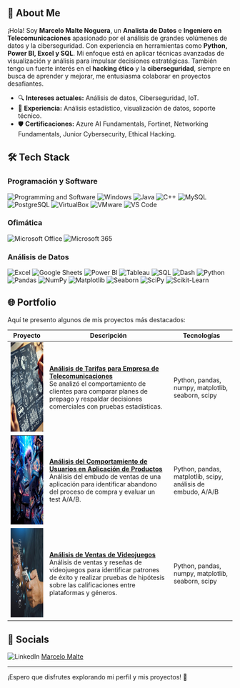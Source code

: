 ## 💫 About Me
¡Hola! Soy **Marcelo Malte Noguera**, un **Analista de Datos** e **Ingeniero en Telecomunicaciones** apasionado por el análisis de grandes volúmenes de datos y la ciberseguridad. Con experiencia en herramientas como **Python, Power BI, Excel y SQL**.
Mi enfoque está en aplicar técnicas avanzadas de visualización y análisis para impulsar decisiones estratégicas. También tengo un fuerte interés en el **hacking ético** y la **ciberseguridad**, siempre en busca de aprender y mejorar, me entusiasma colaborar en proyectos desafiantes.

- 🔍 **Intereses actuales:** Análisis de datos, Ciberseguridad, IoT.
- 🚀 **Experiencia:** Análisis estadístico, visualización de datos, soporte técnico.
- 🛡️ **Certificaciones:** Azure AI Fundamentals, Fortinet, Networking Fundamentals, Junior Cybersecurity, Ethical Hacking.

## 🛠️ Tech Stack
### Programación y Software
![Programming and Software](https://img.shields.io/badge/Linux-000000?style=flat&logo=linux&logoColor=white) 
![Windows](https://img.shields.io/badge/Windows-0078D4?style=flat&logo=windows&logoColor=white) 
![Java](https://img.shields.io/badge/Java-007396?style=flat&logo=java&logoColor=white) 
![C++](https://img.shields.io/badge/C%2B%2B-00599C?style=flat&logo=c%2B%2B&logoColor=white) 
![MySQL](https://img.shields.io/badge/MySQL-4479A1?style=flat&logo=mysql&logoColor=white) 
![PostgreSQL](https://img.shields.io/badge/PostgreSQL-336791?style=flat&logo=postgresql&logoColor=white) 
![VirtualBox](https://img.shields.io/badge/VirtualBox-183A61?style=flat&logo=virtualbox&logoColor=white) 
![VMware](https://img.shields.io/badge/VMware-607078?style=flat&logo=vmware&logoColor=white) 
![VS Code](https://img.shields.io/badge/VS_Code-007ACC?style=flat&logo=visual-studio-code&logoColor=white) 

### Ofimática
![Microsoft Office](https://img.shields.io/badge/Microsoft_Office-000000?style=flat&logo=microsoft-office&logoColor=white) 
![Microsoft 365](https://img.shields.io/badge/Microsoft_365-0067B8?style=flat&logo=microsoft-office&logoColor=white) 

### Análisis de Datos
![Excel](https://img.shields.io/badge/Excel-217346?style=flat&logo=microsoft-excel&logoColor=white) 
![Google Sheets](https://img.shields.io/badge/Google_Sheets-4285F4?style=flat&logo=google-sheets&logoColor=white) 
![Power BI](https://img.shields.io/badge/Power_BI-F2C811?style=flat&logo=power-bi&logoColor=black) 
![Tableau](https://img.shields.io/badge/Tableau-E97627?style=flat&logo=tableau&logoColor=white) 
![SQL](https://img.shields.io/badge/SQL-003B57?style=flat&logo=sql&logoColor=white) 
![Dash](https://img.shields.io/badge/Dash-000000?style=flat&logo=python&logoColor=white) 
![Python](https://img.shields.io/badge/Python-3776AB?style=flat&logo=python&logoColor=white) 
![Pandas](https://img.shields.io/badge/Pandas-150458?style=flat&logo=pandas&logoColor=white) 
![NumPy](https://img.shields.io/badge/NumPy-013243?style=flat&logo=numpy&logoColor=white) 
![Matplotlib](https://img.shields.io/badge/Matplotlib-115570?style=flat&logo=matplotlib&logoColor=white) 
![Seaborn](https://img.shields.io/badge/Seaborn-1F77B4?style=flat&logo=python&logoColor=white) 
![SciPy](https://img.shields.io/badge/SciPy-8A2C2C?style=flat&logo=scipy&logoColor=white) 
![Scikit-Learn](https://img.shields.io/badge/scikit--learn-F7931E?style=flat&logo=scikit-learn&logoColor=white) 

## 🌐 Portfolio
Aquí te presento algunos de mis proyectos más destacados:

| **Proyecto** | **Descripción** | **Tecnologías** |
| ------------ | ---------------- | --------------- | 
| <img src="https://github.com/Marcelo-Malte/img/blob/main/imgp1.jpeg?raw=true" width="150" height="200" /> | **[Análisis de Tarifas para Empresa de Telecomunicaciones](#)** <br> Se analizó el comportamiento de clientes para comparar planes de prepago y respaldar decisiones comerciales con pruebas estadísticas. | Python, pandas, numpy, matplotlib, seaborn, scipy |
| <img src="https://github.com/Marcelo-Malte/img/blob/main/Screenshot_33.png?raw=true" width="150" height="200" /> | **[Análisis del Comportamiento de Usuarios en Aplicación de Productos](#)** <br> Análisis del embudo de ventas de una aplicación para identificar abandono del proceso de compra y evaluar un test A/A/B. | Python, pandas, matplotlib, scipy, análisis de embudo, A/A/B |
| <img src="https://github.com/Marcelo-Malte/img/blob/main/Screenshot_34.png?raw=true" width="150" height="200" />  | **[Análisis de Ventas de Videojuegos](#)** <br> Análisis de ventas y reseñas de videojuegos para identificar patrones de éxito y realizar pruebas de hipótesis sobre las calificaciones entre plataformas y géneros. | Python, pandas, numpy, matplotlib, seaborn, scipy |


## 💬 Socials
![LinkedIn](https://img.shields.io/badge/LinkedIn-0A66C2?style=flat&logo=linkedin&logoColor=white) [Marcelo Malte](www.linkedin.com/in/marcelo-malte-299157285)


---

¡Espero que disfrutes explorando mi perfil y mis proyectos! 🚀

